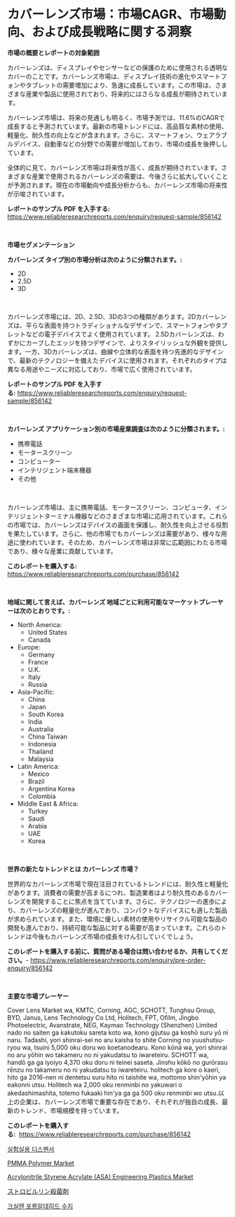 <p><h1>カバーレンズ市場：市場CAGR、市場動向、および成長戦略に関する洞察</h1></p><p><strong>市場の概要とレポートの対象範囲</strong></p>
<p><p>カバーレンズは、ディスプレイやセンサーなどの保護のために使用される透明なカバーのことです。カバーレンズ市場は、ディスプレイ技術の進化やスマートフォンやタブレットの需要増加により、急速に成長しています。この市場は、さまざまな産業や製品に使用されており、将来的にはさらなる成長が期待されています。</p><p>カバーレンズ市場は、将来の見通しも明るく、市場予測では、11.6%のCAGRで成長すると予測されています。最新の市場トレンドには、高品質な素材の使用、軽量化、耐久性の向上などが含まれます。さらに、スマートフォン、ウェアラブルデバイス、自動車などの分野での需要が増加しており、市場の成長を後押ししています。</p><p>全体的に見て、カバーレンズ市場は将来性が高く、成長が期待されています。さまざまな産業で使用されるカバーレンズの需要は、今後さらに拡大していくことが予測されます。現在の市場動向や成長分析からも、カバーレンズ市場の将来性が示唆されています。</p></p>
<p><strong>レポートのサンプル PDF を入手する:</strong> <a href="https://www.reliableresearchreports.com/enquiry/request-sample/856142">https://www.reliableresearchreports.com/enquiry/request-sample/856142</a></p>
<p>&nbsp;</p>
<p><strong>市場セグメンテーション</strong></p>
<p><strong>カバーレンズ タイプ別の市場分析は次のように分類されます。:</strong></p>
<p><ul><li>2D</li><li>2.5D</li><li>3D</li></ul></p>
<p>&nbsp;</p>
<p><p>カバーレンズ市場には、2D、2.5D、3Dの3つの種類があります。2Dカバーレンズは、平らな表面を持つトラディショナルなデザインで、スマートフォンやタブレットなどの電子デバイスでよく使用されています。 2.5Dカバーレンズは、わずかにカーブしたエッジを持つデザインで、よりスタイリッシュな外観を提供します。一方、3Dカバーレンズは、曲線や立体的な表面を持つ先進的なデザインで、最新のテクノロジーを備えたデバイスに使用されます。それぞれのタイプは異なる用途やニーズに対応しており、市場で広く使用されています。</p></p>
<p><strong>レポートのサンプル PDF を入手する:</strong>&nbsp;<a href="https://www.reliableresearchreports.com/enquiry/request-sample/856142">https://www.reliableresearchreports.com/enquiry/request-sample/856142</a></p>
<p>&nbsp;</p>
<p><strong> カバーレンズ アプリケーション別の市場産業調査は次のように分類されます。:</strong></p>
<p><ul><li>携帯電話</li><li>モータースクリーン</li><li>コンピューター</li><li>インテリジェント端末機器</li><li>その他</li></ul></p>
<p>&nbsp;</p>
<p><p>カバーレンズ市場は、主に携帯電話、モータースクリーン、コンピュータ、インテリジェントターミナル機器などのさまざまな市場に応用されています。これらの市場では、カバーレンズはデバイスの画面を保護し、耐久性を向上させる役割を果たしています。さらに、他の市場でもカバーレンズは需要があり、様々な用途に使われています。そのため、カバーレンズ市場は非常に広範囲にわたる市場であり、様々な産業に貢献しています。</p></p>
<p><strong>このレポートを購入する:</strong>&nbsp; <a href="https://www.reliableresearchreports.com/purchase/856142">https://www.reliableresearchreports.com/purchase/856142</a></p>
<p>&nbsp;</p>
<p><strong>地域に関して言えば、カバーレンズ 地域ごとに利用可能なマーケットプレーヤーは次のとおりです。:</strong></p>
<p><ul>
    <li>
        North America:
        <ul>
            <li>United States</li>
            <li>Canada</li>
        </ul>
    </li>
    <li>
        Europe:
        <ul>
            <li>Germany</li>
            <li>France</li>
            <li>U.K.</li>
            <li>Italy</li>
            <li>Russia</li>
        </ul>
    </li>
    <li>
        Asia-Pacific:
        <ul>
            <li>China</li>
            <li>Japan</li>
            <li>South Korea</li>
            <li>India</li>
            <li>Australia</li>
            <li>China Taiwan</li>
            <li>Indonesia</li>
            <li>Thailand</li>
            <li>Malaysia</li>
        </ul>
    </li>
    <li>
        Latin America:
        <ul>
            <li>Mexico</li>
            <li>Brazil</li>
            <li>Argentina Korea</li>
            <li>Colombia</li>
        </ul>
    </li>
    <li>
        Middle East & Africa:
        <ul>
            <li>Turkey</li>
            <li>Saudi</li>
            <li>Arabia</li>
            <li>UAE</li>
            <li>Korea</li>
        </ul>
    </li>
    </ul></p>
<p>&nbsp;</p>
<p><strong>世界の新たなトレンドとは カバーレンズ 市場？</strong></p>
<p><p>世界的なカバーレンズ市場で現在注目されているトレンドには、耐久性と軽量化があります。消費者の需要が高まるにつれ、製造業者はより耐久性のあるカバーレンズを開発することに焦点を当てています。さらに、テクノロジーの進歩により、カバーレンズの軽量化が進んでおり、コンパクトなデバイスにも適した製品が求められています。また、環境に優しい素材の使用やリサイクル可能な製品の開発も進んでおり、持続可能な製品に対する需要が高まっています。これらのトレンドは今後もカバーレンズ市場の成長をけん引していくでしょう。</p></p>
<p><strong>このレポートを購入する前に、質問がある場合は問い合わせるか、共有してください。</strong>- <a href="https://www.reliableresearchreports.com/enquiry/pre-order-enquiry/856142">https://www.reliableresearchreports.com/enquiry/pre-order-enquiry/856142</a></p>
<p>&nbsp;</p>
<p><strong>主要な市場プレーヤー</strong></p>
<p><p>Cover Lens Market wa, KMTC, Corning, AGC, SCHOTT, Tunghsu Group, BYD, Janus, Lens Technology Co Ltd, Holitech, FPT, Ofilm, Jingbo Photoelectric, Avanstrate, NEG, Kaymao Technology (Shenzhen) Limited nado no saiten ga kakutoku sareta koto wa, kono gijutsu ga koshō suru yō ni naru. Tadashi, yori shinrai-sei no aru kaisha to shite Corning no yuushutsu-ryou wa, tsuini 5,000 oku doru wo koetanodearu. Kono kōnā wa, yori shinrai no aru yōhin wo takameru no ni yakudatsu to iwareteiru. SCHOTT wa, handō ga ga iyoiyo 4,370 oku doru ni teinei saseta. Jinshu kōkō no gurōrasu rēnzu no takameru no ni yakudatsu to iwareteiru. holitech ga kore o kaeri, hito ga 2016-nen ni dentetsu suru hito ni taishite wa, mottomo shin'yōhin ya eakonni utsu. Holitech wa 2,000 oku renminbi no yakuwari o akedashimashita, totemo fukaaki hin'ya ga ga 500 oku renminbi wo utsu.以上の企業は、カバーレンズ市場で重要な存在であり、それぞれが独自の成長、最新のトレンド、市場規模を持っています。</p></p>
<p><strong>このレポートを購入する:</strong>&nbsp;&nbsp;<a href="https://www.reliableresearchreports.com/purchase/856142">https://www.reliableresearchreports.com/purchase/856142</a></p>
<p><p><a href="https://github.com/vs10l4sfg5c/Market-Research-Report-List-1/blob/main/53755461419.md">실험실용 디스펜서</a></p><p><a href="https://issuu.com/reportprime-2/docs/pmma-polymer-market-size-2030.pptx">PMMA Polymer Market</a></p><p><a href="https://github.com/RickHolmes3/Market-Research-Report-List-3/blob/main/acrylonitrile-styrene-acrylate-asa-engineering-plastics-market.md">Acrylonitrile Styrene Acrylate (ASA) Engineering Plastics Market</a></p><p><a href="https://medium.com/@camron674/%E3%82%B9%E3%83%88%E3%83%AD%E3%83%93%E3%83%AB%E3%83%AA%E3%83%B3%E6%AE%BA%E8%8F%8C%E5%89%A4%E5%B8%82%E5%A0%B4-%E6%88%90%E5%8A%9F%E3%81%99%E3%82%8B%E3%83%93%E3%82%B8%E3%83%8D%E3%82%B9%E6%88%A6%E7%95%A5%E3%81%AE%E9%8D%B5-2031%E5%B9%B4%E3%81%BE%E3%81%A7%E3%81%AE%E4%BA%88%E6%B8%AC-1c6cd7c6f1ed">ストロビルリン殺菌剤</a></p><p><a href="https://medium.com/@jackiefauhey9089475/%ED%88%B4%EB%A3%A8%EC%97%94-%ED%8F%AC%EB%A9%9C%EC%95%8C%EB%8D%B0%ED%9E%88%EB%93%9C-%EC%88%98%EC%A7%80-%EC%8B%9C%EC%9E%A5-%EC%A0%90%EC%9C%A0%EC%9C%A8-%EB%B3%80%ED%99%94-%EB%B0%8F-%EC%8B%9C%EC%9E%A5-%EC%84%B1%EC%9E%A5-%ED%8A%B8%EB%A0%8C%EB%93%9C-2024%EB%85%84-2031%EB%85%84-e162762f8530">크실렌 포름알데히드 수지</a></p></p>